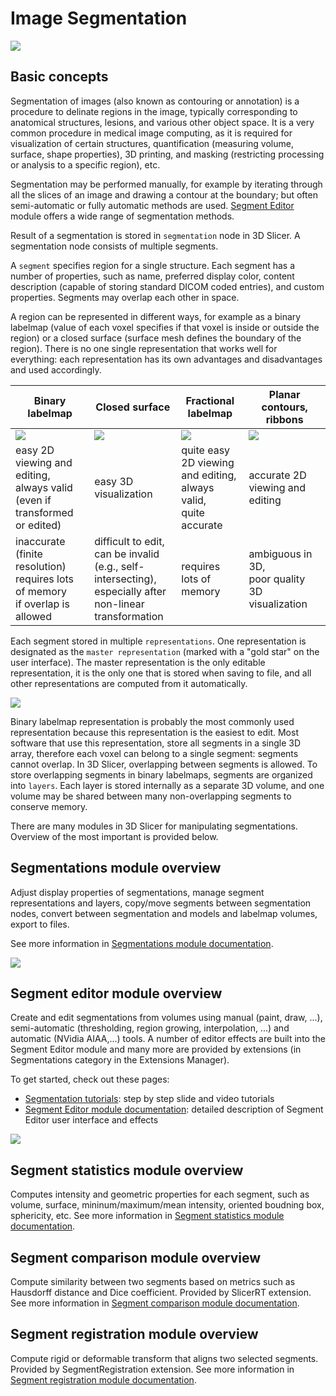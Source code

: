 # Image Segmentation

![](https://github.com/Slicer/Slicer/releases/download/docs-resources/image_segmentation_views.png)

## Basic concepts

Segmentation of images (also known as contouring or annotation) is a procedure to delinate regions in the image, typically corresponding to anatomical structures, lesions, and various other object space. 
It is a very common procedure in medical image computing, as it is required for visualization of certain structures, quantification (measuring volume, surface, shape properties), 3D printing, and masking (restricting processing or analysis to a specific region), etc.

Segmentation may be performed manually, for example by iterating through all the slices of an image and drawing a contour at the boundary; but often semi-automatic or fully automatic methods are used. [Segment Editor](SegmentEditor) module offers a wide range of segmentation methods.

Result of a segmentation is stored in `segmentation` node in 3D Slicer. A segmentation node consists of multiple segments.

A `segment` specifies region for a single structure. Each segment has a number of properties, such as name, preferred display color, content description (capable of storing standard DICOM coded entries), and custom properties. Segments may overlap each other in space.

A region can be represented in different ways, for example as a binary labelmap (value of each voxel specifies if that voxel is inside or outside the region) or a closed surface (surface mesh defines the boundary of the region). There is no one single representation that works well for everything: each representation has its own advantages and disadvantages and used accordingly.

| Binary labelmap                                                               | Closed surface                                                                                          | Fractional labelmap                                             | Planar contours, ribbons                       |
|-------------------------------------------------------------------------------|---------------------------------------------------------------------------------------------------------|-----------------------------------------------------------------|------------------------------------------------|
| ![](https://github.com/Slicer/Slicer/releases/download/docs-resources/image_segmentation_binary_labelmap.png)                                         | ![](https://github.com/Slicer/Slicer/releases/download/docs-resources/image_segmentation_closed_surface.png)                                                                    | ![](https://github.com/Slicer/Slicer/releases/download/docs-resources/image_segmentation_fractional_labelmap.png)                       | ![](https://github.com/Slicer/Slicer/releases/download/docs-resources/image_segmentation_planar_contour_ribbon.png)    |
| easy 2D viewing and editing, <br>always valid (even if<br>transformed or edited)     | easy 3D visualization                                                                                   | quite easy 2D viewing<br>and editing,<br>always valid,<br>quite accurate | accurate 2D viewing and editing                |
| inaccurate (finite resolution)<br>requires lots of memory<br>if overlap is allowed | difficult to edit,<br>can be invalid<br>(e.g., self-intersecting),<br>especially after non-linear<br>transformation | requires lots of memory                                         | ambiguous in 3D,<br>poor quality<br>3D visualization |

Each segment stored in multiple `representations`. One representation is designated as the `master representation` (marked with a "gold star" on the user interface). The master representation is the only editable representation, it is the only one that is stored when saving to file, and all other representations are computed from it automatically.

![](https://github.com/Slicer/Slicer/releases/download/docs-resources/image_segmentation_representations.png)

Binary labelmap representation is probably the most commonly used representation because this representation is the easiest to edit. Most software that use this representation, store all segments in a single 3D array, therefore each voxel can belong to a single segment: segments cannot overlap. In 3D Slicer, overlapping between segments is allowed. To store overlapping segments in binary labelmaps, segments are organized into `layers`. Each layer is stored internally as a separate 3D volume, and one volume may be shared between many non-overlapping segments to conserve memory.

There are many modules in 3D Slicer for manipulating segmentations. Overview of the most important is provided below.

## Segmentations module overview

Adjust display properties of segmentations, manage segment representations and layers, copy/move segments between segmentation nodes, convert between segmentation and models and labelmap volumes, export to files.

See more information in [Segmentations module documentation](modules/segmentations).

![](https://github.com/Slicer/Slicer/releases/download/docs-resources/image_segmentation_segmentations_module.png)

## Segment editor module overview

Create and edit segmentations from volumes using manual (paint, draw, ...), semi-automatic (thresholding, region growing, interpolation, ...) and automatic (NVidia AIAA,...) tools. A number of editor effects are built into the Segment Editor module and many more are provided by extensions (in Segmentations category in the Extensions Manager).

To get started, check out these pages:
- [Segmentation tutorials](https://www.slicer.org/wiki/Documentation/Nightly/Training#Segmentation): step by step slide and video tutorials
- [Segment Editor module documentation](modules/segmenteditor): detailed description of Segment Editor user interface and effects

![](https://github.com/Slicer/Slicer/releases/download/docs-resources/image_segmentation_segment_editor_module.png)

## Segment statistics module overview

Computes intensity and geometric properties for each segment, such as volume, surface, mininum/maximum/mean intensity, oriented boudning box, sphericity, etc. See more information in [Segment statistics module documentation](modules/segmentstatistics).

## Segment comparison module overview

Compute similarity between two segments based on metrics such as Hausdorff distance and Dice coefficient. Provided by SlicerRT extension. See more information in [Segment comparison module documentation](https://www.slicer.org/wiki/Documentation/Nightly/Modules/SegmentComparison).

## Segment registration module overview

Compute rigid or deformable transform that aligns two selected segments. Provided by SegmentRegistration extension.
See more information in [Segment registration module documentation](https://github.com/SlicerRt/SegmentRegistration).
